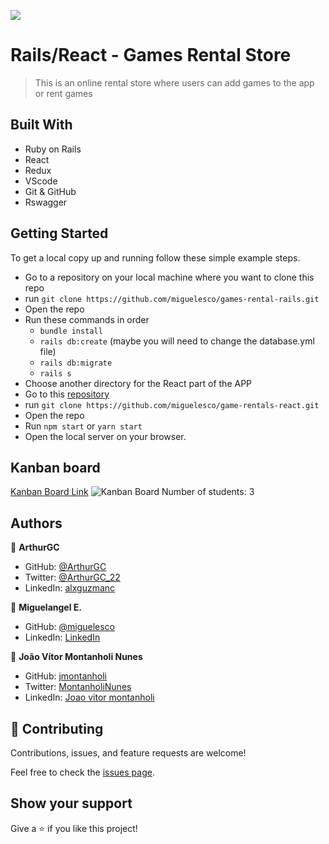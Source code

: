 ![](https://img.shields.io/badge/Microverse-blueviolet)

# Rails/React - Games Rental Store

> This is an online rental store where users can add games to the app or rent games

## Built With

- Ruby on Rails
- React
- Redux
- VScode
- Git & GitHub
- Rswagger

## Getting Started

To get a local copy up and running follow these simple example steps.

- Go to a repository on your local machine where you want to clone this repo
- run `git clone https://github.com/miguelesco/games-rental-rails.git`
- Open the repo
- Run these commands in order
   - `bundle install`
   - `rails db:create` (maybe you will need to change the database.yml file)
   - `rails db:migrate`
   - `rails s`
- Choose another directory for the React part of the APP
- Go to this [repository](https://github.com/miguelesco/game-rentals-react)
- run `git clone https://github.com/miguelesco/game-rentals-react.git`
- Open the repo
- Run `npm start` or `yarn start`
- Open the local server on your browser.

## Kanban board
[Kanban Board Link](https://github.com/miguelesco/games-rental-rails/projects/1)
![Kanban Board](https://user-images.githubusercontent.com/73256642/145242439-5ebdf98d-67e0-48d5-8817-03a8a5f406e3.png)
Number of students: 3

## Authors

👤 **ArthurGC**

- GitHub: [@ArthurGC](https://github.com/ArthurGC)
- Twitter: [@ArthurGC_22](https://twitter.com/ArthurGC_22)
- LinkedIn: [alxguzmanc](https://www.linkedin.com/in/alxguzmanc/)

👤 **Miguelangel E.**

- GitHub: [@miguelesco](https://github.com/miguelesco)
- LinkedIn: [LinkedIn](https://www.linkedin.com/in/miguelangel-escorche-delgado-9a2956163/)

👤 **João Vítor Montanholi Nunes**

- GitHub: [jmontanholi](https://github.com/jmontanholi)
- Twitter: [MontanholiNunes](https://twitter.com/MontanholiNunes)
- LinkedIn: [Joao vitor montanholi](https://www.linkedin.com/in/joaovitormontanholi/)

## 🤝 Contributing

Contributions, issues, and feature requests are welcome!

Feel free to check the [issues page](../../issues/).

## Show your support

Give a ⭐️ if you like this project!
